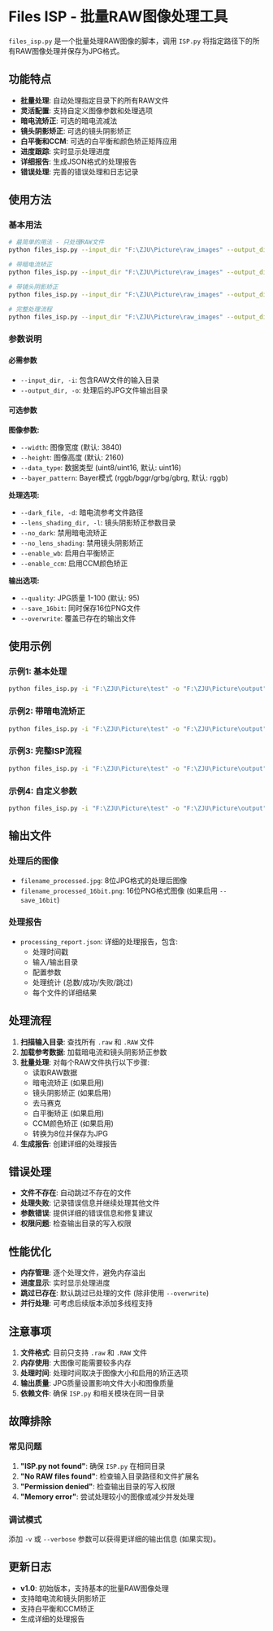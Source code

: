 # Files ISP - 批量RAW图像处理工具

`files_isp.py` 是一个批量处理RAW图像的脚本，调用 `ISP.py` 将指定路径下的所有RAW图像处理并保存为JPG格式。

## 功能特点

- **批量处理**: 自动处理指定目录下的所有RAW文件
- **灵活配置**: 支持自定义图像参数和处理选项
- **暗电流矫正**: 可选的暗电流减法
- **镜头阴影矫正**: 可选的镜头阴影矫正
- **白平衡和CCM**: 可选的白平衡和颜色矫正矩阵应用
- **进度跟踪**: 实时显示处理进度
- **详细报告**: 生成JSON格式的处理报告
- **错误处理**: 完善的错误处理和日志记录

## 使用方法

### 基本用法

```bash
# 最简单的用法 - 只处理RAW文件
python files_isp.py --input_dir "F:\ZJU\Picture\raw_images" --output_dir "F:\ZJU\Picture\processed"

# 带暗电流矫正
python files_isp.py --input_dir "F:\ZJU\Picture\raw_images" --output_dir "F:\ZJU\Picture\processed" --dark_file "F:\ZJU\Picture\dark\average_dark.raw"

# 带镜头阴影矫正
python files_isp.py --input_dir "F:\ZJU\Picture\raw_images" --output_dir "F:\ZJU\Picture\processed" --lens_shading_dir "F:\ZJU\Picture\lens_shading\new"

# 完整处理流程
python files_isp.py --input_dir "F:\ZJU\Picture\raw_images" --output_dir "F:\ZJU\Picture\processed" --dark_file "F:\ZJU\Picture\dark\average_dark.raw" --lens_shading_dir "F:\ZJU\Picture\lens_shading\new" --enable_wb --enable_ccm
```

### 参数说明

#### 必需参数
- `--input_dir, -i`: 包含RAW文件的输入目录
- `--output_dir, -o`: 处理后的JPG文件输出目录

#### 可选参数

**图像参数:**
- `--width`: 图像宽度 (默认: 3840)
- `--height`: 图像高度 (默认: 2160)
- `--data_type`: 数据类型 (uint8/uint16, 默认: uint16)
- `--bayer_pattern`: Bayer模式 (rggb/bggr/grbg/gbrg, 默认: rggb)

**处理选项:**
- `--dark_file, -d`: 暗电流参考文件路径
- `--lens_shading_dir, -l`: 镜头阴影矫正参数目录
- `--no_dark`: 禁用暗电流矫正
- `--no_lens_shading`: 禁用镜头阴影矫正
- `--enable_wb`: 启用白平衡矫正
- `--enable_ccm`: 启用CCM颜色矫正

**输出选项:**
- `--quality`: JPG质量 1-100 (默认: 95)
- `--save_16bit`: 同时保存16位PNG文件
- `--overwrite`: 覆盖已存在的输出文件

## 使用示例

### 示例1: 基本处理
```bash
python files_isp.py -i "F:\ZJU\Picture\test" -o "F:\ZJU\Picture\output"
```

### 示例2: 带暗电流矫正
```bash
python files_isp.py -i "F:\ZJU\Picture\test" -o "F:\ZJU\Picture\output" -d "F:\ZJU\Picture\dark\average_dark.raw"
```

### 示例3: 完整ISP流程
```bash
python files_isp.py -i "F:\ZJU\Picture\test" -o "F:\ZJU\Picture\output" -d "F:\ZJU\Picture\dark\average_dark.raw" -l "F:\ZJU\Picture\lens_shading\new" --enable_wb --enable_ccm --save_16bit
```

### 示例4: 自定义参数
```bash
python files_isp.py -i "F:\ZJU\Picture\test" -o "F:\ZJU\Picture\output" --width 1920 --height 1080 --data_type uint8 --quality 90 --overwrite
```

## 输出文件

### 处理后的图像
- `filename_processed.jpg`: 8位JPG格式的处理后图像
- `filename_processed_16bit.png`: 16位PNG格式图像 (如果启用 `--save_16bit`)

### 处理报告
- `processing_report.json`: 详细的处理报告，包含:
  - 处理时间戳
  - 输入/输出目录
  - 配置参数
  - 处理统计 (总数/成功/失败/跳过)
  - 每个文件的详细结果

## 处理流程

1. **扫描输入目录**: 查找所有 `.raw` 和 `.RAW` 文件
2. **加载参考数据**: 加载暗电流和镜头阴影矫正参数
3. **批量处理**: 对每个RAW文件执行以下步骤:
   - 读取RAW数据
   - 暗电流矫正 (如果启用)
   - 镜头阴影矫正 (如果启用)
   - 去马赛克
   - 白平衡矫正 (如果启用)
   - CCM颜色矫正 (如果启用)
   - 转换为8位并保存为JPG
4. **生成报告**: 创建详细的处理报告

## 错误处理

- **文件不存在**: 自动跳过不存在的文件
- **处理失败**: 记录错误信息并继续处理其他文件
- **参数错误**: 提供详细的错误信息和修复建议
- **权限问题**: 检查输出目录的写入权限

## 性能优化

- **内存管理**: 逐个处理文件，避免内存溢出
- **进度显示**: 实时显示处理进度
- **跳过已存在**: 默认跳过已处理的文件 (除非使用 `--overwrite`)
- **并行处理**: 可考虑后续版本添加多线程支持

## 注意事项

1. **文件格式**: 目前只支持 `.raw` 和 `.RAW` 文件
2. **内存使用**: 大图像可能需要较多内存
3. **处理时间**: 处理时间取决于图像大小和启用的矫正选项
4. **输出质量**: JPG质量设置影响文件大小和图像质量
5. **依赖文件**: 确保 `ISP.py` 和相关模块在同一目录

## 故障排除

### 常见问题

1. **"ISP.py not found"**: 确保 `ISP.py` 在相同目录
2. **"No RAW files found"**: 检查输入目录路径和文件扩展名
3. **"Permission denied"**: 检查输出目录的写入权限
4. **"Memory error"**: 尝试处理较小的图像或减少并发处理

### 调试模式

添加 `-v` 或 `--verbose` 参数可以获得更详细的输出信息 (如果实现)。

## 更新日志

- **v1.0**: 初始版本，支持基本的批量RAW图像处理
- 支持暗电流和镜头阴影矫正
- 支持白平衡和CCM矫正
- 生成详细的处理报告
